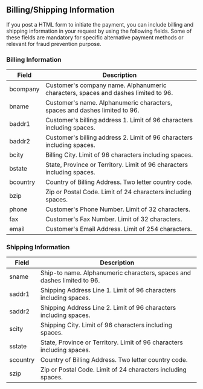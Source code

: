 ## Billing/Shipping Information

If you post a HTML form to initiate the payment, you can include billing and shipping information in your request by using the following fields. Some of these fields are mandatory for specific alternative payment methods or relevant for fraud prevention purpose.

### Billing Information

Field	| Description
---------|----------
bcompany |	Customer's company name. Alphanumeric characters, spaces and dashes limited to 96.
bname |	Customer's name. Alphanumeric characters, spaces and dashes limited to 96.
baddr1 | Customer's billing address 1. Limit of 96 characters including spaces.
baddr2 | Customer's billing address 2. Limit of 96 characters including spaces.
bcity |	Billing City. Limit of 96 characters including spaces.
bstate | State, Province or Territory. Limit of 96 characters including spaces.
bcountry | Country of Billing Address. Two letter country code.
bzip | Zip or Postal Code. Limit of 24 characters including spaces.
phone |	Customer's Phone Number. Limit of 32 characters.
fax |	Customer's Fax Number. Limit of 32 characters.
email |	Customer's Email Address. Limit of 254 characters.
 

### Shipping Information

Field	| Description
---------|----------
sname |	Ship-to name. Alphanumeric characters, spaces and dashes limited to 96.
saddr1 | Shipping Address Line 1. Limit of 96 characters including spaces.
saddr2 | Shipping Address Line 2. Limit of 96 characters including spaces.
scity |	Shipping City. Limit of 96 characters including spaces.
sstate | State, Province or Territory. Limit of 96 characters including spaces.
scountry | Country of Billing Address. Two letter country code.
szip | Zip or Postal Code. Limit of 24 characters including spaces.